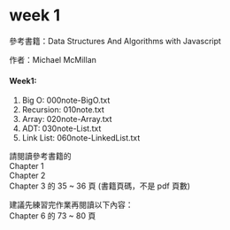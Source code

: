 week 1
===============================

參考書籍：Data Structures And Algorithms with Javascript
           
作者：Michael McMillan

#### Week1:

1. Big O: 000note-BigO.txt
2. Recursion: 010note.txt
3. Array: 020note-Array.txt
4. ADT: 030note-List.txt
5. Link List: 060note-LinkedList.txt


請閱讀參考書籍的           
Chapter 1          
Chapter 2                    
Chapter 3 的 35 ~ 36 頁 (書籍頁碼，不是 pdf 頁數)                    

建議先練習完作業再閱讀以下內容：                    
Chapter 6 的 73 ~ 80 頁           